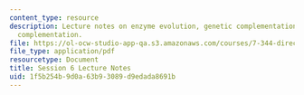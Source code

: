 ```yaml
---
content_type: resource
description: Lecture notes on enzyme evolution, genetic complementation, and chemical
  complementation.
file: https://ol-ocw-studio-app-qa.s3.amazonaws.com/courses/7-344-directed-evolution-engineering-biocatalysts-spring-2008/1f5b254b9d0a63b93089d9edada8691b_ses6_ln.pdf
file_type: application/pdf
resourcetype: Document
title: Session 6 Lecture Notes
uid: 1f5b254b-9d0a-63b9-3089-d9edada8691b
---
```

